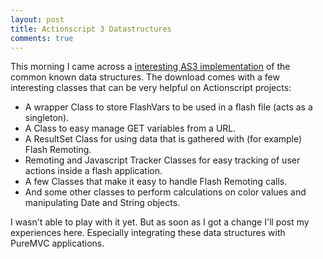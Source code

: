 ```yaml
---
layout: post
title: Actionscript 3 Datastructures
comments: true
---
```


This morning I came across a [interesting AS3 implementation][dpkd] of the
common known data structures.  The download comes with a few interesting
classes that can be very helpful on Actionscript projects:
<!-- more -->
- A wrapper Class to store FlashVars to be used in a flash file (acts as a
  singleton).
- A Class to easy manage GET variables from a URL.
- A ResultSet Class for using data that is gathered with (for example) Flash
  Remoting.
- Remoting and Javascript Tracker Classes for easy tracking of user actions
  inside a flash application.
- A few Classes that make it easy to handle Flash Remoting calls.
- And some other classes to perform calculations on color values and
  manipulating Date and String objects.

I wasn't able to play with it yet. But as soon as I got a change I'll post my
experiences here. Especially integrating these data structures with PureMVC
applications.

[dpkd]: http://www.dpdk.nl/opensource/
